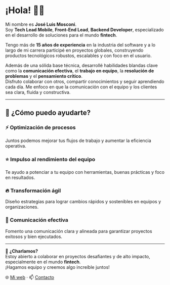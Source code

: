# ¡Hola! 👋🏻

Mi nombre es **José Luis Mosconi**.  
Soy **Tech Lead Mobile**, **Front-End Lead**, **Backend Developer**, especializado en el desarrollo de soluciones para el mundo **fintech**.

Tengo más de **15 años de experiencia** en la industria del software y a lo largo de mi carrera participé en proyectos globales, construyendo productos tecnológicos robustos, escalables y con foco en el usuario.

Además de una sólida base técnica, desarrollé habilidades blandas clave como la **comunicación efectiva**, el **trabajo en equipo**, la **resolución de problemas** y el **pensamiento crítico**.  
Disfruto colaborar con otros, compartir conocimientos y seguir aprendiendo cada día. Me enfoco en que la comunicación con el equipo y los clientes sea clara, fluida y constructiva.

---

## 🚀 ¿Cómo puedo ayudarte?

### ⚡ Optimización de procesos  
Juntos podemos mejorar tus flujos de trabajo y aumentar la eficiencia operativa.

### ⭐ Impulso al rendimiento del equipo  
Te ayudo a potenciar a tu equipo con herramientas, buenas prácticas y foco en resultados.

### 🔥 Transformación ágil  
Diseño estrategias para lograr cambios rápidos y sostenibles en equipos y organizaciones.

### 🤝 Comunicación efectiva  
Fomento una comunicación clara y alineada para garantizar proyectos exitosos y bien ejecutados.

---

💬 **¿Charlamos?**  
Estoy abierto a colaborar en proyectos desafiantes y de alto impacto, especialmente en el mundo **fintech**.  
¡Hagamos equipo y creemos algo increíble juntos!

🌐 [Mi web](https://jlmosconi.dev) · 📫 [Contacto](mailto:me@jlmosconi.dev)
